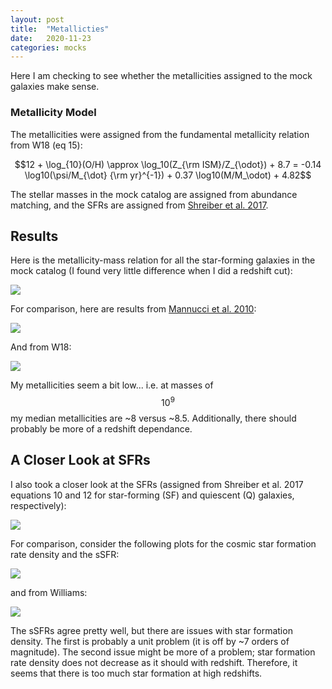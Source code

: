 ```yaml
---
layout: post
title:  "Metallicties"
date:   2020-11-23
categories: mocks
---
```


<!---
Mannucci2010 https://ui.adsabs.harvard.edu/abs/2010MNRAS.408.2115M/abstract
Hunt2016a https://ui.adsabs.harvard.edu/abs/2016MNRAS.463.2002H/abstract
Hunt2016b https://ui.adsabs.harvard.edu/abs/2016MNRAS.463.2020H/abstract

-->

Here I am checking to see whether the metallicities assigned to the mock galaxies make sense.

### Metallicity Model

The metallicities were assigned from the fundamental metallicity relation from W18 (eq 15):

$$12 + \log_{10}(O/H)
\approx \log_10(Z_{\rm ISM}/Z_{\odot}) + 8.7
= -0.14 \log10(\psi/M_{\dot} {\rm yr}^{-1}) + 0.37 \log10(M/M_\odot) + 4.82$$

The stellar masses in the mock catalog are assigned from abundance matching, and the SFRs are assigned from <a href="https://ui.adsabs.harvard.edu/abs/2017A%26A...602A..96S/abstract">Shreiber et al. 2017</a>.


## Results

Here is the metallicity-mass relation for all the star-forming galaxies in the mock catalog (I found very little difference when I did a redshift cut):

<img src="{{ site.baseurl }}/assets/plots/20201123_MassMet.png">


For comparison, here are results from <a href="https://ui.adsabs.harvard.edu/abs/2010MNRAS.408.2115M/abstract">Mannucci et al. 2010</a>:

<img src="{{ site.baseurl }}/assets/plots/20201123_MannucciFig1.png">


And from W18:

<img src="{{ site.baseurl }}/assets/plots/20201123_W18Fig20.png">


My metallicities seem a bit low... i.e. at masses of $$10^9$$ my median metallicities are ~8 versus ~8.5. Additionally, there should probably be more of a redshift dependance.


## A Closer Look at SFRs

I also took a closer look at the SFRs (assigned from Shreiber et al. 2017 equations 10 and 12 for star-forming (SF) and quiescent (Q) galaxies, respectively):

<img src="{{ site.baseurl }}/assets/plots/20201123_SFR_vs_M.png">


For comparison, consider the following plots for the cosmic star formation rate density and the sSFR:

<img src="{{ site.baseurl }}/assets/plots/20201123_SFR_vs_z.png">

and from Williams:

<img src="{{ site.baseurl }}/assets/plots/20201123_W18Fig1819.png">

The sSFRs agree pretty well, but there are issues with star formation density. The first is probably a unit problem (it is off by ~7 orders of magnitude). The second issue might be more of a problem; star formation rate density does not decrease as it should with redshift. Therefore, it seems that there is too much star formation at high redshifts.
